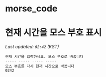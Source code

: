 # morse_code
# 현재 시간을 모스 부호 표시
<!-- MORSE_TIME_START -->
_Last updated: `02:42` (KST)_

```
현재 시간을 입력하세요. 모스 부호로 바꿉니다
----- ..--- ....- ..---
모스 부호를 다시 현재 시간으로 바꿉니다
0242
```
<!-- MORSE_TIME_END -->
